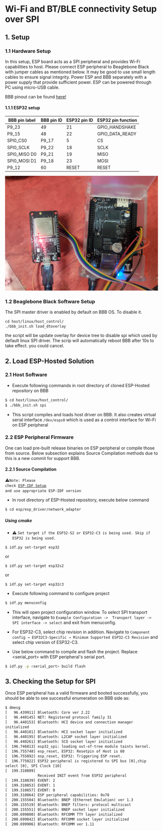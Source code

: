 # Wi-Fi and BT/BLE connectivity Setup over SPI
## 1. Setup
### 1.1 Hardware Setup
In this setup, ESP board acts as a SPI peripheral and provides Wi-Fi capabilities to host. Please connect ESP peripheral to Beaglebone Black with jumper cables as mentioned below. It may be good to use small length cables to ensure signal integrity. Power ESP and BBB separately with a power supply that provide sufficient power. ESP can be powered through PC using micro-USB cable.

BBB pinout can be found [here!](https://beagleboard.org/support/bone101)

#### 1.1.1 ESP32 setup
| BBB pin label | BBB pin ID | ESP32 pin ID  | ESP32 pin function |
| --- | --- | --- | --- |
| P9_23 | 49 | 21 | GPIO_HANDSHAKE |
| P9_15 | 48 | 22 | GPIO_DATA_READY |
| SPI0_CS0 | P9_17 | 5 | CS |
| SPI0_SCLK | P9_22 | 18 | SCLK |
| SPI0_MISO D0 | P9_21 | 19 | MISO |
| SPI0_MOSI D1 | P9_18 | 23 | MOSI |
| P9_12 | 60 | RESET | RESET |


![alt text](bbb_esp_spi_setup.jpg "setup of Beaglebone Black as host and ESP32 WROOM 32 as slave")

### 1.2 Beaglebone Black Software Setup
The SPI master driver is enabled by default on BBB OS. To disable it. 
```
cd host/linux/host_control/
./bbb_init.sh load_dtoverlay
```
the script will be update overlay for device tree to disable spi which used by default linux SPI driver.
The scrip will automatically reboot BBB after 10s to take effect. you could cancel.

## 2. Load ESP-Hosted Solution
### 2.1 Host Software
* Execute following commands in root directory of cloned ESP-Hosted repository on BBB
```sh
$ cd host/linux/host_control/
$ ./bbb_init.sh spi
```
* This script compiles and loads host driver on BBB. It also creates virtual serial interface `/dev/esps0` which is used as a control interface for Wi-Fi on ESP peripheral

### 2.2 ESP Peripheral Firmware
One can load pre-built release binaries on ESP peripheral or compile those from source. Below subsection explains Source Compilation methods due to this is a new commit for support BBB.

#### 2.2.1 Source Compilation
:warning:<code>Note: Please check [ESP-IDF Setup](Linux_based_readme.md#22-esp-idf-setup) and use appropriate ESP-IDF version</code>

* In root directory of ESP-Hosted repository, execute below command

```sh
$ cd esp/esp_driver/network_adapter
```

##### Using cmake

* :warning: `Set target if the ESP32-S2 or ESP32-C3 is being used. Skip if ESP32 is being used.`

```
$ idf.py set-target esp32
```
or
```
$ idf.py set-target esp32s2
```
or
```
$ idf.py set-target esp32c3
```

* Execute following command to configure project
```sh
$ idf.py menuconfig
```
* This will open project configuration window. To select SPI transport interface, navigate to `Example Configuration ->  Transport layer -> SPI interface -> select` and exit from menuconfig.

* For ESP32-C3, select chip revision in addition. Navigate to `Component config → ESP32C3-Specific → Minimum Supported ESP32-C3 Revision` and select chip version of ESP32-C3.

* Use below command to compile and flash the project. Replace <serial_port> with ESP peripheral's serial port.
```sh
$ idf.py -p <serial_port> build flash
```

## 3. Checking the Setup for SPI
Once ESP peripheral has a valid firmware and booted successfully, you should be able to see successful enumeration on BBB side as:
```
$ dmesg
[   96.439911] Bluetooth: Core ver 2.22
[   96.440145] NET: Registered protocol family 31
[   96.440153] Bluetooth: HCI device and connection manager initialized
[   96.440181] Bluetooth: HCI socket layer initialized
[   96.440195] Bluetooth: L2CAP socket layer initialized
[   96.440261] Bluetooth: SCO socket layer initialized
[  196.746813] esp32_spi: loading out-of-tree module taints kernel.
[  196.755748] esp_reset, ESP32: Resetpin of Host is 60
[  196.755892] esp_reset, ESP32: Triggering ESP reset.
[  196.775022] ESP32 peripheral is registered to SPI bus [0],chip select [0], SPI Clock [10]
[  199.310809] 
               Received INIT event from ESP32 peripheral
[  199.310839] EVENT: 2
[  199.310853] EVENT: 1
[  199.310857] EVENT: 0
[  199.310864] ESP peripheral capabilities: 0x78
[  200.155504] Bluetooth: BNEP (Ethernet Emulation) ver 1.3
[  200.155519] Bluetooth: BNEP filters: protocol multicast
[  200.155551] Bluetooth: BNEP socket layer initialized
[  200.699800] Bluetooth: RFCOMM TTY layer initialized
[  200.699842] Bluetooth: RFCOMM socket layer initialized
[  200.699906] Bluetooth: RFCOMM ver 1.11

```
